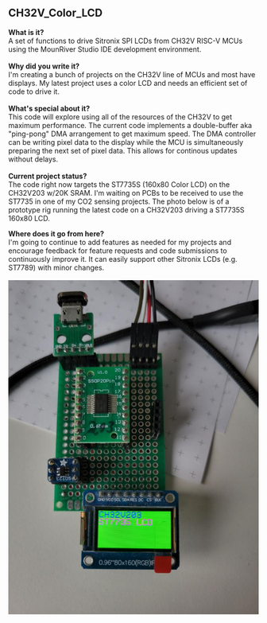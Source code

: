 ## CH32V_Color_LCD ##

<b>What is it?</b><br>
A set of functions to drive Sitronix SPI LCDs from CH32V RISC-V MCUs using the MounRiver Studio IDE development environment.<br>
<br>
<b>Why did you write it?</b><br>
I'm creating a bunch of projects on the CH32V line of MCUs and most have displays. My latest project uses a color LCD and needs an efficient set of code to drive it.<br>
<br>
<b>What's special about it?</b><br>
This code will explore using all of the resources of the CH32V to get maximum performance. The current code implements a double-buffer aka "ping-pong" DMA arrangement to get maximum speed. The DMA controller can be writing pixel data to the display while the MCU is simultaneously preparing the next set of pixel data. This allows for continous updates without delays.<br>
<br>
<b>Current project status?</b><br>
The code right now targets the ST7735S (160x80 Color LCD) on the CH32V203 w/20K SRAM. I'm waiting on PCBs to be received to use the ST7735 in one of my CO2 sensing projects. The photo below is of a prototype rig running the latest code on a CH32V203 driving a ST7735S 160x80 LCD.<br>

<b>Where does it go from here?</b><br>
I'm going to continue to add features as needed for my projects and encourage feedback for feature requests and code submissions to continuously improve it. It can easily support other Sitronix LCDs (e.g. ST7789) with minor changes.<br>
<br>
![CH32V_Color_LCD](/photo.jpg?raw=true "CH32V203+ST7735S")
<br>


